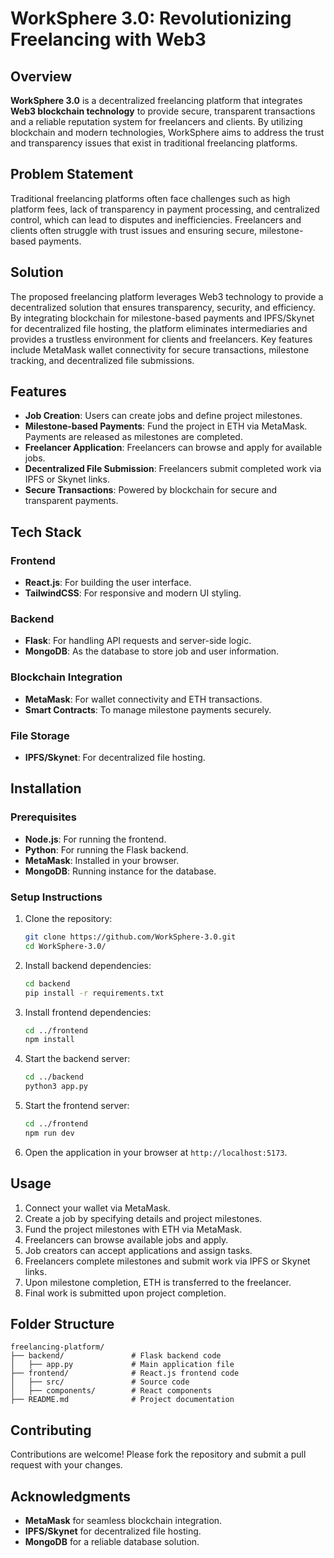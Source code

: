 
# WorkSphere 3.0: Revolutionizing Freelancing with Web3

## Overview

**WorkSphere 3.0** is a decentralized freelancing platform that integrates **Web3 blockchain technology** to provide secure, transparent transactions and a reliable reputation system for freelancers and clients. By utilizing blockchain and modern technologies, WorkSphere aims to address the trust and transparency issues that exist in traditional freelancing platforms.

## Problem Statement
Traditional freelancing platforms often face challenges such as high platform fees, lack of transparency in payment processing, and centralized control, which can lead to disputes and inefficiencies. Freelancers and clients often struggle with trust issues and ensuring secure, milestone-based payments.

## Solution
The proposed freelancing platform leverages Web3 technology to provide a decentralized solution that ensures transparency, security, and efficiency. By integrating blockchain for milestone-based payments and IPFS/Skynet for decentralized file hosting, the platform eliminates intermediaries and provides a trustless environment for clients and freelancers. Key features include MetaMask wallet connectivity for secure transactions, milestone tracking, and decentralized file submissions.


## Features
- **Job Creation**: Users can create jobs and define project milestones.
- **Milestone-based Payments**: Fund the project in ETH via MetaMask. Payments are released as milestones are completed.
- **Freelancer Application**: Freelancers can browse and apply for available jobs.
- **Decentralized File Submission**: Freelancers submit completed work via IPFS or Skynet links.
- **Secure Transactions**: Powered by blockchain for secure and transparent payments.

## Tech Stack
### Frontend
- **React.js**: For building the user interface.
- **TailwindCSS**: For responsive and modern UI styling.

### Backend
- **Flask**: For handling API requests and server-side logic.
- **MongoDB**: As the database to store job and user information.

### Blockchain Integration
- **MetaMask**: For wallet connectivity and ETH transactions.
- **Smart Contracts**: To manage milestone payments securely.

### File Storage
- **IPFS/Skynet**: For decentralized file hosting.

## Installation
### Prerequisites
- **Node.js**: For running the frontend.
- **Python**: For running the Flask backend.
- **MetaMask**: Installed in your browser.
- **MongoDB**: Running instance for the database.

### Setup Instructions
1. Clone the repository:
   ```bash
   git clone https://github.com/WorkSphere-3.0.git
   cd WorkSphere-3.0/
   ```

2. Install backend dependencies:
   ```bash
   cd backend
   pip install -r requirements.txt
   ```

3. Install frontend dependencies:
   ```bash
   cd ../frontend
   npm install
   ```

4. Start the backend server:
   ```bash
   cd ../backend
   python3 app.py
   ```

5. Start the frontend server:
   ```bash
   cd ../frontend
   npm run dev
   ```

6. Open the application in your browser at `http://localhost:5173`.

## Usage
1. Connect your wallet via MetaMask.
2. Create a job by specifying details and project milestones.
3. Fund the project milestones with ETH via MetaMask.
4. Freelancers can browse available jobs and apply.
5. Job creators can accept applications and assign tasks.
6. Freelancers complete milestones and submit work via IPFS or Skynet links.
7. Upon milestone completion, ETH is transferred to the freelancer.
8. Final work is submitted upon project completion.

## Folder Structure
```
freelancing-platform/
├── backend/               # Flask backend code
│   ├── app.py             # Main application file
├── frontend/              # React.js frontend code
│   ├── src/               # Source code
│   ├── components/        # React components
├── README.md              # Project documentation
```

## Contributing
Contributions are welcome! Please fork the repository and submit a pull request with your changes.

## Acknowledgments
- **MetaMask** for seamless blockchain integration.
- **IPFS/Skynet** for decentralized file hosting.
- **MongoDB** for a reliable database solution.
